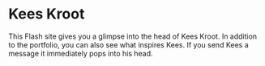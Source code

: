 <!--
  id: 2181
  slug: kees-kroot
  type: fortpolio
  categories: 3D
  tags: Flash, 3D, CMS, HTML, XML, ActionScript, cool shit
  clients: Pool Worldwide
  collaboration: Krijn van Noordwijk
  prizes: FWA
  thumbnail: kees3.jpg
  thumbnailVideo: keesKrootSend.mp4
  image: kees3.jpg
  images: keesfwa.jpg, kees.jpg, kees0.jpg, kees1.jpg, kees2.jpg, kees3.jpg, kees4.jpg, kees5.jpg
  inCv: false
  inPortfolio: true
  dateFrom: 2009-03-01
  dateTo: 2009-04-01
-->

# Kees Kroot

This Flash site gives you a glimpse into the head of Kees Kroot. In addition to the portfolio, you can also see what inspires Kees. If you send Kees a message it immediately pops into his head.

